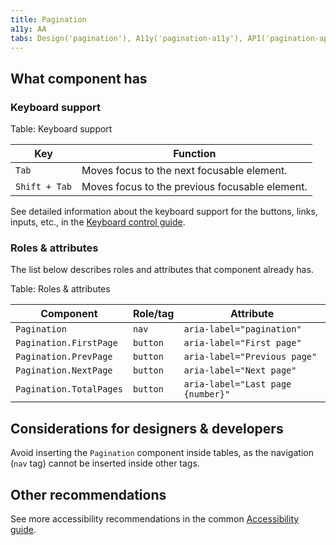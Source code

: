 ```yaml
---
title: Pagination
a11y: AA
tabs: Design('pagination'), A11y('pagination-a11y'), API('pagination-api'), Example('pagination-code'), Changelog('pagination-changelog')
---
```


## What component has

### Keyboard support

Table: Keyboard support

| Key           | Function                                       |
| ------------- | ---------------------------------------------- |
| `Tab`         | Moves focus to the next focusable element.     |
| `Shift + Tab` | Moves focus to the previous focusable element. |

See detailed information about the keyboard support for the buttons, links, inputs, etc., in the [Keyboard control guide](/core-principles/a11y/a11y-keyboard).

### Roles & attributes

The list below describes roles and attributes that component already has.

Table: Roles & attributes

| Component | Role/tag  | Attribute                         |
| --------- | ----- |--------------------------------- |
| `Pagination` | `nav` | `aria-label="pagination"`         |
| `Pagination.FirstPage` | `button` | `aria-label="First page"`         |without visible text.                                                                     |
| `Pagination.PrevPage` | `button` | `aria-label="Previous page"` |
| `Pagination.NextPage` | `button` | `aria-label="Next page"` |
| `Pagination.TotalPages` | `button` | `aria-label="Last page {number}"` |

## Considerations for designers & developers

Avoid inserting the `Pagination` component inside tables, as the navigation (`nav` tag) cannot be inserted inside other tags.

## Other recommendations

See more accessibility recommendations in the common [Accessibility guide](/core-principles/a11y/a11y).
